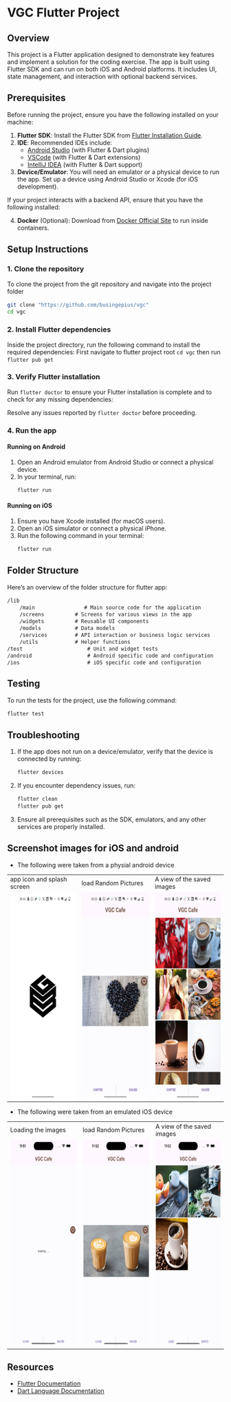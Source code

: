 # VGC Flutter Project

## Overview

This project is a Flutter application designed to demonstrate key features and implement a solution for the coding exercise. The app is built using Flutter SDK and can run on both iOS and Android platforms. It includes UI, state management, and interaction with optional backend services.

## Prerequisites

Before running the project, ensure you have the following installed on your machine:

1. **Flutter SDK**: Install the Flutter SDK from [Flutter Installation Guide](https://docs.flutter.dev/get-started/install).
2. **IDE**: Recommended IDEs include:
   - [Android Studio](https://developer.android.com/studio) (with Flutter & Dart plugins)
   - [VSCode](https://code.visualstudio.com) (with Flutter & Dart extensions)
   - [IntelliJ IDEA](https://www.jetbrains.com/idea/) (with Flutter & Dart support)
3. **Device/Emulator**: You will need an emulator or a physical device to run the app. Set up a device using Android Studio or Xcode (for iOS development).

If your project interacts with a backend API, ensure that you have the following installed:

4. **Docker** (Optional): Download from [Docker Official Site](https://docs.docker.com/get-docker/) to run inside containers.

## Setup Instructions

### 1. Clone the repository

To clone the project from the git repository and navigate into the project folder

```bash
git clone "https://github.com/busingepius/vgc"
cd vgc
```

### 2. Install Flutter dependencies

Inside the project directory, run the following command to install the required dependencies:
First navigate to flutter project root `cd vgc` then run `flutter pub get`

### 3. Verify Flutter installation

Run `flutter doctor` to ensure your Flutter installation is complete and to check for any missing dependencies:

Resolve any issues reported by `flutter doctor` before proceeding.

### 4. Run the app

#### Running on Android

1. Open an Android emulator from Android Studio or connect a physical device.
2. In your terminal, run:
   ```bash
   flutter run
   ```

#### Running on iOS

1. Ensure you have Xcode installed (for macOS users).
2. Open an iOS simulator or connect a physical iPhone.
3. Run the following command in your terminal:
   ```bash
   flutter run
   ```

## Folder Structure

Here’s an overview of the folder structure for flutter app:

```
/lib
    /main                # Main source code for the application
    /screens          # Screens for various views in the app
    /widgets          # Reusable UI components
    /models           # Data models
    /services         # API interaction or business logic services
    /utils            # Helper functions
/test                     # Unit and widget tests
/android                  # Android specific code and configuration
/ios                      # iOS specific code and configuration
```

## Testing

To run the tests for the project, use the following command:

```bash
flutter test
```

## Troubleshooting

1. If the app does not run on a device/emulator, verify that the device is connected by running:

   ```bash
   flutter devices
   ```

2. If you encounter dependency issues, run:

   ```bash
   flutter clean
   flutter pub get
   ```

3. Ensure all prerequisites such as the SDK, emulators, and any other services are properly installed.

## Screenshot images for iOS and android

- The following were taken from a physial android device
<table>
  <tr>
    <td>app icon and splash screen</td>
     <td>load Random Pictures</td>
     <td>A view of the saved images</td>
  </tr>
  <tr>
    <td><img src="./images/screenshoots/android/image_1.jpg" width=270 height=480></td>
    <td><img src="./images/screenshoots/android/image_2.jpg" width=270 height=480></td>
    <td><img src="./images/screenshoots/android/image_3.jpg" width=270 height=480></td>
  </tr>
 </table>

- The following were taken from an emulated iOS device
<table>
  <tr>
    <td>Loading the images</td>
     <td>load Random Pictures</td>
     <td>A view of the saved images</td>
  </tr>
  <tr>
    <td><img src="./images/screenshoots/ios/image_2.png" width=270 height=480></td>
    <td><img src="./images/screenshoots/ios/image_1.png" width=270 height=480></td>
    <td><img src="./images/screenshoots/ios/image_3.png" width=270 height=480></td>
  </tr>
 </table>

## Resources

- [Flutter Documentation](https://docs.flutter.dev/)
- [Dart Language Documentation](https://dart.dev/guides)
